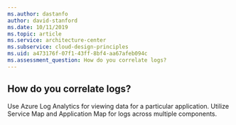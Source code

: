 ```yaml
---
ms.author: dastanfo
author: david-stanford
ms.date: 10/11/2019
ms.topic: article
ms.service: architecture-center
ms.subservice: cloud-design-principles
ms.uid: a473176f-07f1-43ff-8bf4-aa67afeb094c
ms.assessment_question: How do you correlate logs?
---
```

## How do you correlate logs?

Use Azure Log Analytics for viewing data for a particular application. Utilize Service Map and Application Map for logs across multiple components.
